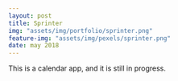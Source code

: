 ```yaml
---
layout: post
title: Sprinter
img: "assets/img/portfolio/sprinter.png"
feature-img: "assets/img/pexels/sprinter.png"
date: may 2018
---
```


This is a calendar app, and it is still in progress.